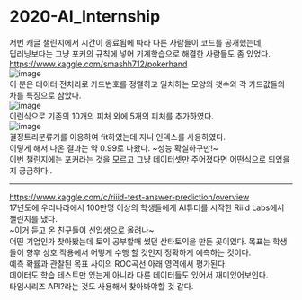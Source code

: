 # 2020-AI_Internship
저번 캐글 챌린지에서 시간이 종료됨에 따라 다른 사람들이 코드를 공개했는데,  
딥러닝보다는 그냥 포커의 규칙에 넣어 기계학습으로 해결한 사람들도 좀 있었다.  
https://www.kaggle.com/smashh712/pokerhand  
![image](https://user-images.githubusercontent.com/49221790/100432109-77749700-30dc-11eb-95e8-905551515a1a.png)  
이 분은 데이터 전처리로 카드번호를 정렬하고 일치하는 모양의 갯수와 각 카드값들의 차를 특징으로 삼았다.  
![image](https://user-images.githubusercontent.com/49221790/100432894-99bae480-30dd-11eb-9e42-6c42545ca8d0.png)  
이런식으로 기존의 10개의 피처 외에 5개의 피처를 추가하였다.  
![image](https://user-images.githubusercontent.com/49221790/100433115-f1595000-30dd-11eb-910c-87315f165066.png)  
결정트리분류기를 이용하여 fit하였는데 지니 인덱스를 사용하였다.  
이렇게 해서 나온 결과는 약 0.99로 나왔다. ~성능 확실하구만!~  
이번 챌린지에는 포커라는 것을 모르고 그냥 데이터셋만 주어졌다면 어떤식으로 되었을지 궁금하다..

-----------------

https://www.kaggle.com/c/riiid-test-answer-prediction/overview  
17년도에 우리나라에서 100만명 이상의 학생들에게 AI튜터를 시작한 Riiid Labs에서 챌린지를 냈다.  
~이거 듣고 온 친구들이 신입생으로 올려나~  
어떤 기업인가 찾아봤는데 토익 공부할때 썼던 산타토익을 만든 곳이였다. 
목표는 학생들이 향후 상호 작용에서 어떻게 수행 할 것인지 정확하게 예측하는 것이다.  
예측 확률과 관찰된 목표 사이의 ROC곡선 아래 영역에서 평가된다.  
데이터도 학습 테스트만 있는게 아니라 다른 데이터들도 있어서 재미있어보인다.  
타임시리즈 API?라는 것도 사용해서 찾아봐야할 것 같다.  
